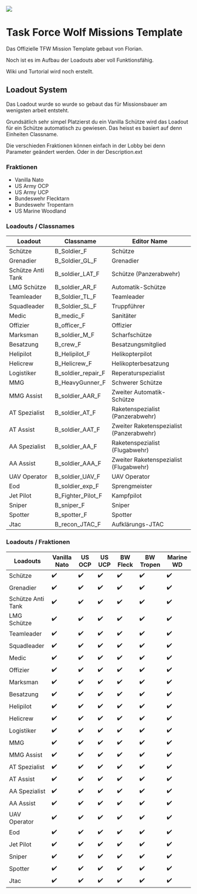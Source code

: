 ![](https://task-force-wolf.de/styles/elegance_ed/theme/images/logo_neu.png)

# Task Force Wolf Missions Template

Das Offizielle TFW Mission Template gebaut von Florian.

Noch ist es im Aufbau der Loadouts aber voll Funktionsfähig.


Wiki und Turtorial wird noch erstellt.


## Loadout System 

Das Loadout wurde so wurde so gebaut das für Missionsbauer am wenigsten arbeit entsteht. 

Grundsätlich sehr simpel Platzierst du ein Vanilla Schütze wird das Loadout für ein Schütze automatisch zu gewiesen.
Das heisst es basiert auf denn Einheiten Classname.

Die verschieden Fraktionen können einfach in der Lobby bei denn Parameter geändert werden. 
Oder in der Description.ext

### Fraktionen
- Vanilla Nato
- US Army OCP
- US Army UCP
- Bundeswehr Flecktarn
- Bundeswehr Tropentarn
- US Marine Woodland

 
### Loadouts / Classnames

Loadout | Classname | Editor Name
------------ | ------------- | -------------
Schütze | B_Soldier_F | Schütze
Grenadier | B_Soldier_GL_F | Grenadier
Schütze Anti Tank | B_soldier_LAT_F | Schütze (Panzerabwehr)
LMG Schütze | B_soldier_AR_F | Automatik-Schütze 
Teamleader | B_Soldier_TL_F | Teamleader
Squadleader | B_Soldier_SL_F | Truppführer
Medic | B_medic_F | Sanitäter
Offizier | B_officer_F | Offizier
Marksman | B_soldier_M_F | Scharfschütze
Besatzung | B_crew_F | Besatzungsmitglied
Helipilot | B_Helipilot_F | Helikopterpilot
Helicrew | B_Helicrew_F | Helikopterbesatzung
Logistiker | B_soldier_repair_F | Reperaturspezialist
MMG | B_HeavyGunner_F | Schwerer Schütze
MMG Assist | B_soldier_AAR_F | Zweiter Automatik-Schütze
AT Spezialist | B_soldier_AT_F | Raketenspezialist (Panzerabwehr)
AT Assist | B_soldier_AAT_F | Zweiter Raketenspezialist (Panzerabwehr)
AA Spezialist | B_soldier_AA_F | Raketenspezialist (Flugabwehr)
AA Assist | B_soldier_AAA_F | Zweiter Raketenspezialist (Flugabwehr)
UAV Operator | B_soldier_UAV_F | UAV Operator
Eod | B_soldier_exp_F | Sprengmeister
Jet Pilot | B_Fighter_Pilot_F | Kampfpilot
Sniper | B_sniper_F | Sniper
Spotter | B_spotter_F | Spotter
Jtac | B_recon_JTAC_F | Aufklärungs-JTAC


### Loadouts / Fraktionen

Loadouts | Vanilla Nato| US OCP | US UCP | BW Fleck | BW Tropen | Marine WD
------------ | ------------- | -------------| -------------| -------------| ------------- | -------------
Schütze |  :heavy_check_mark: |  :heavy_check_mark: |  :heavy_check_mark: |  :heavy_check_mark: |  :heavy_check_mark: |  :heavy_check_mark: 
Grenadier |  :heavy_check_mark: |  :heavy_check_mark: |  :heavy_check_mark: |  :heavy_check_mark: |  :heavy_check_mark: | :heavy_check_mark: |  
Schütze Anti Tank |  :heavy_check_mark: |  :heavy_check_mark: |  :heavy_check_mark: |  :heavy_check_mark: |  :heavy_check_mark: | :heavy_check_mark:
LMG Schütze |  :heavy_check_mark: |  :heavy_check_mark: |  :heavy_check_mark: |  :heavy_check_mark: |  :heavy_check_mark:| :heavy_check_mark:   
Teamleader |  :heavy_check_mark: |  :heavy_check_mark: |  :heavy_check_mark: |  :heavy_check_mark: |  :heavy_check_mark: | :heavy_check_mark: 
Squadleader |  :heavy_check_mark: |  :heavy_check_mark: |  :heavy_check_mark: |  :heavy_check_mark: |  :heavy_check_mark: | :heavy_check_mark: 
Medic |  :heavy_check_mark: |  :heavy_check_mark: |  :heavy_check_mark: |  :heavy_check_mark: |  :heavy_check_mark: | :heavy_check_mark:
Offizier |  :heavy_check_mark: |  :heavy_check_mark: |  :heavy_check_mark: |  :heavy_check_mark: |  :heavy_check_mark: | :heavy_check_mark: 
Marksman |  :heavy_check_mark: |  :heavy_check_mark: |  :heavy_check_mark: |  :heavy_check_mark: |  :heavy_check_mark: | :heavy_check_mark:
Besatzung |  :heavy_check_mark: |  :heavy_check_mark:  |   :heavy_check_mark: |  :heavy_check_mark: |  :heavy_check_mark: | :heavy_check_mark:
Helipilot |  :heavy_check_mark: |  :heavy_check_mark: |  :heavy_check_mark: |  :heavy_check_mark: |  :heavy_check_mark: | :heavy_check_mark:
Helicrew |  :heavy_check_mark: |  :heavy_check_mark: |  :heavy_check_mark: |  :heavy_check_mark: |  :heavy_check_mark: | :heavy_check_mark:
Logistiker |  :heavy_check_mark: |  :heavy_check_mark: |  :heavy_check_mark: |  :heavy_check_mark: |  :heavy_check_mark: | :heavy_check_mark:
MMG |  :heavy_check_mark: |  :heavy_check_mark:  |   :heavy_check_mark: |  :heavy_check_mark: |  :heavy_check_mark: | :heavy_check_mark:
MMG Assist |  :heavy_check_mark: |  :heavy_check_mark: |  :heavy_check_mark: |  :heavy_check_mark: |  :heavy_check_mark: | :heavy_check_mark:
AT Spezialist |  :heavy_check_mark: |  :heavy_check_mark: |  :heavy_check_mark: |  :heavy_check_mark: |  :heavy_check_mark: | :heavy_check_mark:
AT Assist |  :heavy_check_mark: |  :heavy_check_mark: |  :heavy_check_mark: |  :heavy_check_mark: |  :heavy_check_mark: | :heavy_check_mark:
AA Spezialist |  :heavy_check_mark: |  :heavy_check_mark:  |   :heavy_check_mark: |  :heavy_check_mark: |  :heavy_check_mark: | :heavy_check_mark:
AA Assist |  :heavy_check_mark: |  :heavy_check_mark: |  :heavy_check_mark: |  :heavy_check_mark: |  :heavy_check_mark: | :heavy_check_mark:
UAV Operator |  :heavy_check_mark: |  :heavy_check_mark: |  :heavy_check_mark: |  :heavy_check_mark: |  :heavy_check_mark: | :heavy_check_mark:
Eod |  :heavy_check_mark: |  :heavy_check_mark: |  :heavy_check_mark: |  :heavy_check_mark: |  :heavy_check_mark: | :heavy_check_mark:
Jet Pilot |  :heavy_check_mark: |  :heavy_check_mark: |  :heavy_check_mark: |  :heavy_check_mark: |  :heavy_check_mark: | :heavy_check_mark:
Sniper|  :heavy_check_mark: |  :heavy_check_mark: |  :heavy_check_mark: |  :heavy_check_mark: |  :heavy_check_mark: | :heavy_check_mark:
Spotter |  :heavy_check_mark: |  :heavy_check_mark: |  :heavy_check_mark: |  :heavy_check_mark: |  :heavy_check_mark: | :heavy_check_mark:
Jtac  |  :heavy_check_mark: |  :heavy_check_mark: |  :heavy_check_mark: |  :heavy_check_mark: |  :heavy_check_mark: | :heavy_check_mark:
